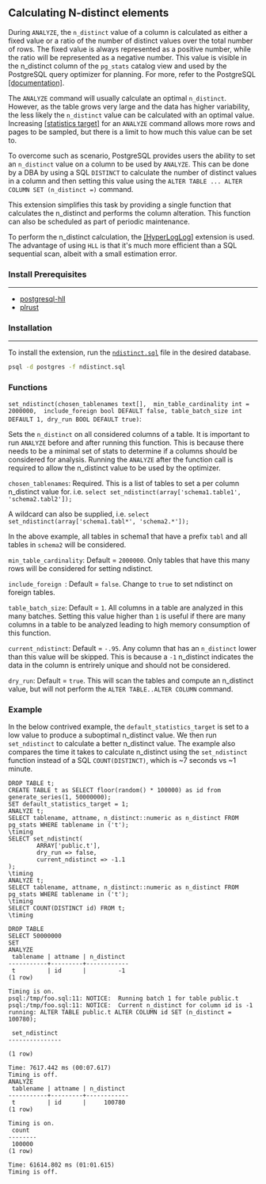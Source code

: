 ## Calculating N-distinct elements

During ```ANALYZE```, the ```n_distinct``` value of a column is calculated as either a fixed value or a ratio of the number of distinct values over the total number of rows. The fixed value is always represented as a positive number, while the ratio will be represented as a negative number. This value is visible in the n_distinct column of the ```pg_stats``` catalog view and used by the PostgreSQL query optimizer for planning. For more, refer to the PostgreSQL [[documentation]](https://www.postgresql.org/docs/current/view-pg-stats.html]).

The ```ANALYZE``` command will usually calculate an optimal ```n_distinct```. However, as the table grows very large and the data has higher variability, the less likely the ```n_distinct``` value can be calculated with an optimal value. Increasing [[statistics target]](https://www.postgresql.org/docs/current/runtime-config-query.html#GUC-DEFAULT-STATISTICS-TARGET) for an ```ANALYZE``` command allows more rows and pages to be sampled, but there is a limit to how much this value can be set to.

To overcome such as scenario, PostgreSQL provides users the ability to set an ```n_distinct``` value on a column to be used by ```ANALYZE```. This can be done by a DBA by using a SQL ```DISTINCT``` to calculate the number of distinct values in a column and then setting this value using the ```ALTER TABLE ... ALTER COLUMN SET (n_distinct =)``` command.

This extension simplifies this task by providing a single function that calculates the n_distinct and performs the column alteration. This function can also be scheduled as part of periodic maintenance.

To perform the n_distinct calculation, the [[HyperLogLog]](https://github.com/citusdata/postgresql-hll) extension is used. The advantage of using ```HLL``` is that it's much more efficient than a SQL sequential scan, albeit with a small estimation error.

### Install Prerequisites
---
- [postgresql-hll](https://github.com/citusdata/postgresql-hll)
- [plrust](https://github.com/tcdi/plrust)

### Installation
---
To install the extension, run the [`ndistinct.sql`](https://github.com/aws/pg_tle/blob/main/examples/ndistinct/ndistinct.sql) file in the desired database.

```sh
psql -d postgres -f ndistinct.sql
```

### Functions
```set_ndistinct(chosen_tablenames text[],  min_table_cardinality int = 2000000,  include_foreign bool DEFAULT false, table_batch_size int DEFAULT 1, dry_run BOOL DEFAULT true)```:

Sets the ```n_distinct``` on all considered columns of a table. It is important to run ```ANALYZE``` before and after running this function. This is because there needs to be a minimal set of stats to determine if a columns should be considered for analysis. Running the ```ANALYZE``` after the function call is required to allow the n_distinct value to be used by the optimizer.

```chosen_tablenames```:
Required. This is a list of tables to set a per column n_distinct value for. i.e. 
```select set_ndistinct(array['schema1.table1', 'schema2.tabl2']);```

A wildcard can also be supplied, i.e.
```select set_ndistinct(array['schema1.tabl*', 'schema2.*']);```

In the above example, all tables in schema1 that have a prefix ```tabl``` and all tables in
```schema2``` will be considered.


```min_table_cardinality```:
Default = ```2000000```. Only tables that have this many rows will be considered for setting ndistinct.

 ```include_foreign ```:
Default = ```false```. Change to ```true``` to set ndistinct on foreign tables.

```table_batch_size```:
Default = ```1```. All columns in a table are analyzed in this many batches. Setting this value higher than ```1``` is useful if there are many columns in a table to be analyzed leading to high memory consumption of this function.

```current_ndistinct```:
Default = ```-.95```. Any column that has an ```n_distinct``` lower than this value will be skipped. This is because a ```-1``` n_distinct indicates the data in the column is entrirely unique and should not be considered.

```dry_run```:
Default = ```true```. This will scan the tables and compute an n_distinct value, but will not perform the ```ALTER TABLE..ALTER COLUMN``` command.
### Example
In the below contrived example, the ```default_statistics_target``` is set to a low value to produce a suboptimal n_distinct value. We then run ```set_ndistinct``` to calculate a better n_distinct value.
The example also compares the time it takes to calculate n_distinct using the ```set_ndistinct``` function instead of a SQL ```COUNT(DISTINCT)```, which is ~7 seconds vs ~1 minute.
```
DROP TABLE t;
CREATE TABLE t as SELECT floor(random() * 100000) as id from generate_series(1, 50000000);
SET default_statistics_target = 1;
ANALYZE t;
SELECT tablename, attname, n_distinct::numeric as n_distinct FROM pg_stats WHERE tablename in ('t');
\timing
SELECT set_ndistinct(
        ARRAY['public.t'],
        dry_run => false,
        current_ndistinct => -1.1
);
\timing
ANALYZE t;
SELECT tablename, attname, n_distinct::numeric as n_distinct FROM pg_stats WHERE tablename in ('t');
\timing
SELECT COUNT(DISTINCT id) FROM t;
\timing
```

```
DROP TABLE
SELECT 50000000
SET
ANALYZE
 tablename | attname | n_distinct 
-----------+---------+------------
 t         | id      |         -1
(1 row)

Timing is on.
psql:/tmp/foo.sql:11: NOTICE:  Running batch 1 for table public.t
psql:/tmp/foo.sql:11: NOTICE:  Current n_distinct for column id is -1
running: ALTER TABLE public.t ALTER COLUMN id SET (n_distinct = 100780);

 set_ndistinct 
---------------
 
(1 row)

Time: 7617.442 ms (00:07.617)
Timing is off.
ANALYZE
 tablename | attname | n_distinct 
-----------+---------+------------
 t         | id      |     100780
(1 row)

Timing is on.
 count
--------
 100000
(1 row)

Time: 61614.802 ms (01:01.615)
Timing is off.
```
